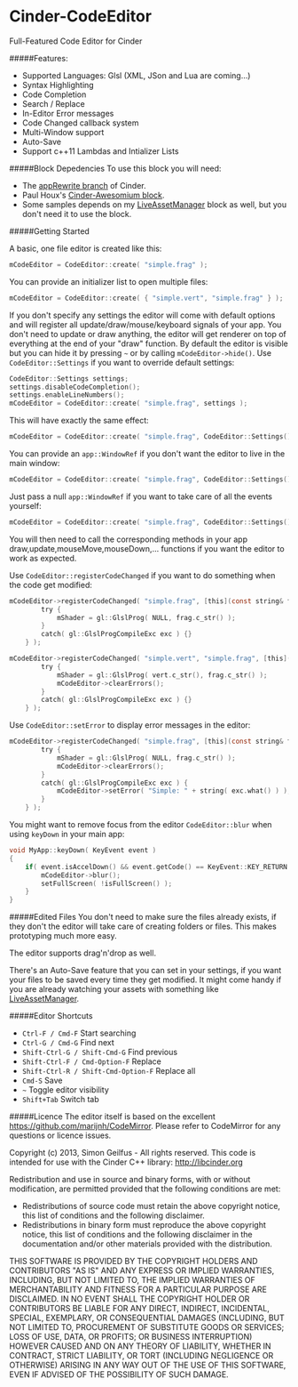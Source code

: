 Cinder-CodeEditor
================

Full-Featured Code Editor for Cinder

#####Features:
* Supported Languages: Glsl (XML, JSon and Lua are coming...)
* Syntax Highlighting
* Code Completion
* Search / Replace
* In-Editor Error messages
* Code Changed callback system
* Multi-Window support
* Auto-Save
* Support c++11 Lambdas and Intializer Lists

#####Block Depedencies
To use this block you will need:
* The [appRewrite branch](https://forum.libcinder.org/#Topic/23286000001389463)  of Cinder.
* Paul Houx's [Cinder-Awesomium block](https://github.com/paulhoux/Cinder-Awesomium).
* Some samples depends on my [LiveAssetManager](https://github.com/simongeilfus/Cinder-LiveAssetManager) block as well, but you don't need it to use the block.

#####Getting Started

A basic, one file editor is created like this:

```c
mCodeEditor = CodeEditor::create( "simple.frag" );
```

You can provide an initializer list to open multiple files:

```c
mCodeEditor = CodeEditor::create( { "simple.vert", "simple.frag" } );
```

If you don't specify any settings the editor will come with default options and will register all update/draw/mouse/keyboard signals of your app. You don't need to update or draw anything, the editor will get renderer on top of everything at the end of your "draw" function. By default the editor is visible but you can hide it by pressing `~` or by calling `mCodeEditor->hide()`.
Use `CodeEditor::Settings` if you want to override default settings:

```c
CodeEditor::Settings settings;
settings.disableCodeCompletion();
settings.enableLineNumbers();
mCodeEditor = CodeEditor::create( "simple.frag", settings );
```

This will have exactly the same effect:

```c
mCodeEditor = CodeEditor::create( "simple.frag", CodeEditor::Settings().codeCompletion(false).lineNumbers() );
```

You can provide an `app::WindowRef` if you don't want the editor to live in the main window:

```c
mCodeEditor = CodeEditor::create( "simple.frag", CodeEditor::Settings().window( otherWindow ) );
```

Just pass a null `app::WindowRef` if you want to take care of all the events yourself:

```c
mCodeEditor = CodeEditor::create( "simple.frag", CodeEditor::Settings().window( WindowRef() ) );
```
You will then need to call the corresponding methods in your app draw,update,mouseMove,mouseDown,... functions if you want the editor to work as expected.

Use `CodeEditor::registerCodeChanged` if you want to do something when the code get modified:

```c
mCodeEditor->registerCodeChanged( "simple.frag", [this](const string& frag) {
        try {
            mShader = gl::GlslProg( NULL, frag.c_str() );
        }
        catch( gl::GlslProgCompileExc exc ) {}
    } );
```

```c
mCodeEditor->registerCodeChanged( "simple.vert", "simple.frag", [this](const string& vert,const string& frag) {
        try {
            mShader = gl::GlslProg( vert.c_str(), frag.c_str() );
            mCodeEditor->clearErrors();
        }
        catch( gl::GlslProgCompileExc exc ) {}
    } );
```

Use `CodeEditor::setError` to display error messages in the editor:

```c
mCodeEditor->registerCodeChanged( "simple.frag", [this](const string& frag) {
        try {
            mShader = gl::GlslProg( NULL, frag.c_str() );
            mCodeEditor->clearErrors();
        }
        catch( gl::GlslProgCompileExc exc ) {
            mCodeEditor->setError( "Simple: " + string( exc.what() ) );
        }
    } );
```

You might want to remove focus from the editor `CodeEditor::blur` when using `keyDown` in your main app:

```c
void MyApp::keyDown( KeyEvent event )
{
    if( event.isAccelDown() && event.getCode() == KeyEvent::KEY_RETURN ){
        mCodeEditor->blur();
        setFullScreen( !isFullScreen() );
    }
}
```


#####Edited Files
You don't need to make sure the files already exists, if they don't the editor will take care of creating folders or files. This makes prototyping much more easy.

The editor supports drag'n'drop as well.

There's an Auto-Save feature that you can set in your settings, if you want your files to be saved every time they get modified. It might come handy if you are already watching your assets with something like [LiveAssetManager](https://github.com/simongeilfus/Cinder-LiveAssetManager).

#####Editor Shortcuts

* `Ctrl-F / Cmd-F`
Start searching
* `Ctrl-G / Cmd-G`
Find next
* `Shift-Ctrl-G / Shift-Cmd-G`
Find previous
* `Shift-Ctrl-F / Cmd-Option-F`
Replace
* `Shift-Ctrl-R / Shift-Cmd-Option-F`
Replace all
* `Cmd-S`
Save
* `~`
Toggle editor visibility
* `Shift+Tab`
Switch tab

#####Licence
The editor itself is based on the excellent https://github.com/marijnh/CodeMirror. Please refer to CodeMirror for any questions or licence issues.

Copyright (c) 2013, Simon Geilfus - All rights reserved.
This code is intended for use with the Cinder C++ library: http://libcinder.org

Redistribution and use in source and binary forms, with or without modification, are permitted provided that
the following conditions are met:

* Redistributions of source code must retain the above copyright notice, this list of conditions and the following disclaimer.
* Redistributions in binary form must reproduce the above copyright notice, this list of conditions and	the following disclaimer in the documentation and/or other materials provided with the distribution.

THIS SOFTWARE IS PROVIDED BY THE COPYRIGHT HOLDERS AND CONTRIBUTORS "AS IS" AND ANY EXPRESS OR IMPLIED WARRANTIES, INCLUDING, BUT NOT LIMITED TO, THE IMPLIED WARRANTIES OF MERCHANTABILITY AND FITNESS FOR A PARTICULAR PURPOSE ARE DISCLAIMED. IN NO EVENT SHALL THE COPYRIGHT HOLDER OR CONTRIBUTORS BE LIABLE FOR ANY DIRECT, INDIRECT, INCIDENTAL, SPECIAL, EXEMPLARY, OR CONSEQUENTIAL DAMAGES (INCLUDING, BUT NOT LIMITED TO, PROCUREMENT OF SUBSTITUTE GOODS OR SERVICES; LOSS OF USE, DATA, OR PROFITS; OR BUSINESS INTERRUPTION) HOWEVER CAUSED AND ON ANY THEORY OF LIABILITY, WHETHER IN CONTRACT, STRICT LIABILITY, OR TORT (INCLUDING
NEGLIGENCE OR OTHERWISE) ARISING IN ANY WAY OUT OF THE USE OF THIS SOFTWARE, EVEN IF ADVISED OF THE POSSIBILITY OF SUCH DAMAGE.
